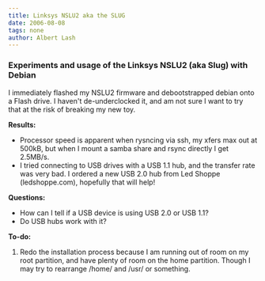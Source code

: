 ```yaml
---
title: Linksys NSLU2 aka the SLUG 
date: 2006-08-08
tags: none
author: Albert Lash
---
```

<h3 id="toc0">Experiments and usage of the Linksys NSLU2 (aka Slug) with Debian </h3><p>I immediately flashed my NSLU2 firmware and debootstrapped debian onto a Flash drive. I haven't de-underclocked it, and am not sure I want to try that at the risk of breaking my new toy.</p>
<p><strong>Results:</strong></p>

<ul>    <li>Processor speed is apparent when rysncing via ssh, my xfers max out at 500kB, but when I mount a samba share and rsync directly I get 2.5MB/s. </li>    <li>I tried connecting to USB drives with a USB 1.1 hub, and the transfer rate was very bad. I ordered a new USB 2.0 hub from Led Shoppe (ledshoppe.com), hopefully that will help!</li></ul><p><strong>Questions:</strong></p>

<ul>    <li>How can I tell if a USB device is using USB 2.0 or USB 1.1?</li>    <li>Do USB hubs work with it? </li></ul><p><strong>To-do: </strong></p><ol>    <li>Redo the installation process because I am running out of room on my root partition, and have plenty of room on the home partition. Though I may try to rearrange /home/ and /usr/ or something. </li></ol>

